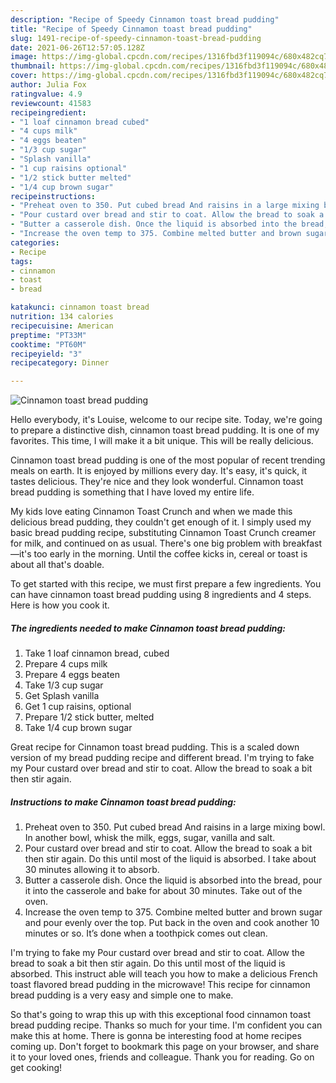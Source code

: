 ```yaml
---
description: "Recipe of Speedy Cinnamon toast bread pudding"
title: "Recipe of Speedy Cinnamon toast bread pudding"
slug: 1491-recipe-of-speedy-cinnamon-toast-bread-pudding
date: 2021-06-26T12:57:05.128Z
image: https://img-global.cpcdn.com/recipes/1316fbd3f119094c/680x482cq70/cinnamon-toast-bread-pudding-recipe-main-photo.jpg
thumbnail: https://img-global.cpcdn.com/recipes/1316fbd3f119094c/680x482cq70/cinnamon-toast-bread-pudding-recipe-main-photo.jpg
cover: https://img-global.cpcdn.com/recipes/1316fbd3f119094c/680x482cq70/cinnamon-toast-bread-pudding-recipe-main-photo.jpg
author: Julia Fox
ratingvalue: 4.9
reviewcount: 41583
recipeingredient:
- "1 loaf cinnamon bread cubed"
- "4 cups milk"
- "4 eggs beaten"
- "1/3 cup sugar"
- "Splash vanilla"
- "1 cup raisins optional"
- "1/2 stick butter melted"
- "1/4 cup brown sugar"
recipeinstructions:
- "Preheat oven to 350. Put cubed bread And raisins in a large mixing bowl. In another bowl, whisk the milk, eggs, sugar, vanilla and salt."
- "Pour custard over bread and stir to coat. Allow the bread to soak a bit then stir again. Do this until most of the liquid is absorbed. I take about 30 minutes allowing it to absorb."
- "Butter a casserole dish. Once the liquid is absorbed into the bread, pour it into the casserole and bake for about 30 minutes. Take out of the oven."
- "Increase the oven temp to 375. Combine melted butter and brown sugar and pour evenly over the top. Put back in the oven and cook another 10 minutes or so. It’s done when a toothpick comes out clean."
categories:
- Recipe
tags:
- cinnamon
- toast
- bread

katakunci: cinnamon toast bread 
nutrition: 134 calories
recipecuisine: American
preptime: "PT33M"
cooktime: "PT60M"
recipeyield: "3"
recipecategory: Dinner

---
```



![Cinnamon toast bread pudding](https://img-global.cpcdn.com/recipes/1316fbd3f119094c/680x482cq70/cinnamon-toast-bread-pudding-recipe-main-photo.jpg)

Hello everybody, it's Louise, welcome to our recipe site. Today, we're going to prepare a distinctive dish, cinnamon toast bread pudding. It is one of my favorites. This time, I will make it a bit unique. This will be really delicious.

Cinnamon toast bread pudding is one of the most popular of recent trending meals on earth. It is enjoyed by millions every day. It's easy, it's quick, it tastes delicious. They're nice and they look wonderful. Cinnamon toast bread pudding is something that I have loved my entire life.

My kids love eating Cinnamon Toast Crunch and when we made this delicious bread pudding, they couldn&#39;t get enough of it. I simply used my basic bread pudding recipe, substituting Cinnamon Toast Crunch creamer for milk, and continued on as usual. There&#39;s one big problem with breakfast—it&#39;s too early in the morning. Until the coffee kicks in, cereal or toast is about all that&#39;s doable.


To get started with this recipe, we must first prepare a few ingredients. You can have cinnamon toast bread pudding using 8 ingredients and 4 steps. Here is how you cook it.

<!--inarticleads1-->

##### The ingredients needed to make Cinnamon toast bread pudding:

1. Take 1 loaf cinnamon bread, cubed
1. Prepare 4 cups milk
1. Prepare 4 eggs beaten
1. Take 1/3 cup sugar
1. Get Splash vanilla
1. Get 1 cup raisins, optional
1. Prepare 1/2 stick butter, melted
1. Take 1/4 cup brown sugar


Great recipe for Cinnamon toast bread pudding. This is a scaled down version of my bread pudding recipe and different bread. I&#39;m trying to fake my Pour custard over bread and stir to coat. Allow the bread to soak a bit then stir again. 

<!--inarticleads2-->

##### Instructions to make Cinnamon toast bread pudding:

1. Preheat oven to 350. Put cubed bread And raisins in a large mixing bowl. In another bowl, whisk the milk, eggs, sugar, vanilla and salt.
1. Pour custard over bread and stir to coat. Allow the bread to soak a bit then stir again. Do this until most of the liquid is absorbed. I take about 30 minutes allowing it to absorb.
1. Butter a casserole dish. Once the liquid is absorbed into the bread, pour it into the casserole and bake for about 30 minutes. Take out of the oven.
1. Increase the oven temp to 375. Combine melted butter and brown sugar and pour evenly over the top. Put back in the oven and cook another 10 minutes or so. It’s done when a toothpick comes out clean.


I&#39;m trying to fake my Pour custard over bread and stir to coat. Allow the bread to soak a bit then stir again. Do this until most of the liquid is absorbed. This instruct able will teach you how to make a delicious French toast flavored bread pudding in the microwave! This recipe for cinnamon bread pudding is a very easy and simple one to make. 

So that's going to wrap this up with this exceptional food cinnamon toast bread pudding recipe. Thanks so much for your time. I'm confident you can make this at home. There is gonna be interesting food at home recipes coming up. Don't forget to bookmark this page on your browser, and share it to your loved ones, friends and colleague. Thank you for reading. Go on get cooking!
